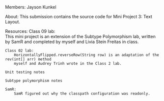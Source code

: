 Members: 
    Jayson Kunkel

About:
    This submission contains the source code for Mini Project 3: Text Layout.

Resources:
    Class 09 lab:  
        This mini project is an extension of the Subtype Polymorphism lab, written by SamR and
        completed by myself and Livia Stein Freitas in class.
        
    Class 02 lab: 
        HorizontallyFlipped.reverseRow(String row) is an adaptation of the rev(int[] arr) method
        myself and Audrey Trinh wrote in the Class 2 lab.
        
    Unit testing notes
    
    Subtype polymorphism notes
    
    SamR:
        SamR figured out why the classpath configuration was readonly.
